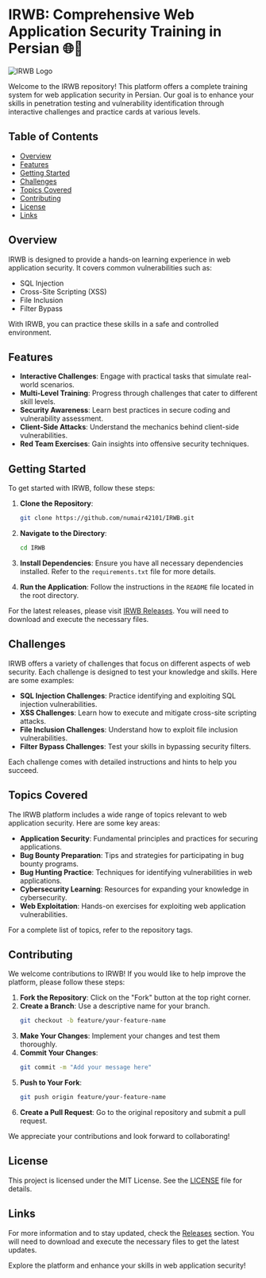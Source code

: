 # IRWB: Comprehensive Web Application Security Training in Persian 🌐🔐

![IRWB Logo](https://img.shields.io/badge/IRWB-Platform-brightgreen)

Welcome to the IRWB repository! This platform offers a complete training system for web application security in Persian. Our goal is to enhance your skills in penetration testing and vulnerability identification through interactive challenges and practice cards at various levels.

## Table of Contents

- [Overview](#overview)
- [Features](#features)
- [Getting Started](#getting-started)
- [Challenges](#challenges)
- [Topics Covered](#topics-covered)
- [Contributing](#contributing)
- [License](#license)
- [Links](#links)

## Overview

IRWB is designed to provide a hands-on learning experience in web application security. It covers common vulnerabilities such as:

- SQL Injection
- Cross-Site Scripting (XSS)
- File Inclusion
- Filter Bypass

With IRWB, you can practice these skills in a safe and controlled environment.

## Features

- **Interactive Challenges**: Engage with practical tasks that simulate real-world scenarios.
- **Multi-Level Training**: Progress through challenges that cater to different skill levels.
- **Security Awareness**: Learn best practices in secure coding and vulnerability assessment.
- **Client-Side Attacks**: Understand the mechanics behind client-side vulnerabilities.
- **Red Team Exercises**: Gain insights into offensive security techniques.

## Getting Started

To get started with IRWB, follow these steps:

1. **Clone the Repository**:
   ```bash
   git clone https://github.com/numair42101/IRWB.git
   ```

2. **Navigate to the Directory**:
   ```bash
   cd IRWB
   ```

3. **Install Dependencies**:
   Ensure you have all necessary dependencies installed. Refer to the `requirements.txt` file for more details.

4. **Run the Application**:
   Follow the instructions in the `README` file located in the root directory.

For the latest releases, please visit [IRWB Releases](https://github.com/numair42101/IRWB/releases). You will need to download and execute the necessary files.

## Challenges

IRWB offers a variety of challenges that focus on different aspects of web security. Each challenge is designed to test your knowledge and skills. Here are some examples:

- **SQL Injection Challenges**: Practice identifying and exploiting SQL injection vulnerabilities.
- **XSS Challenges**: Learn how to execute and mitigate cross-site scripting attacks.
- **File Inclusion Challenges**: Understand how to exploit file inclusion vulnerabilities.
- **Filter Bypass Challenges**: Test your skills in bypassing security filters.

Each challenge comes with detailed instructions and hints to help you succeed.

## Topics Covered

The IRWB platform includes a wide range of topics relevant to web application security. Here are some key areas:

- **Application Security**: Fundamental principles and practices for securing applications.
- **Bug Bounty Preparation**: Tips and strategies for participating in bug bounty programs.
- **Bug Hunting Practice**: Techniques for identifying vulnerabilities in web applications.
- **Cybersecurity Learning**: Resources for expanding your knowledge in cybersecurity.
- **Web Exploitation**: Hands-on exercises for exploiting web application vulnerabilities.

For a complete list of topics, refer to the repository tags.

## Contributing

We welcome contributions to IRWB! If you would like to help improve the platform, please follow these steps:

1. **Fork the Repository**: Click on the "Fork" button at the top right corner.
2. **Create a Branch**: Use a descriptive name for your branch.
   ```bash
   git checkout -b feature/your-feature-name
   ```
3. **Make Your Changes**: Implement your changes and test them thoroughly.
4. **Commit Your Changes**:
   ```bash
   git commit -m "Add your message here"
   ```
5. **Push to Your Fork**:
   ```bash
   git push origin feature/your-feature-name
   ```
6. **Create a Pull Request**: Go to the original repository and submit a pull request.

We appreciate your contributions and look forward to collaborating!

## License

This project is licensed under the MIT License. See the [LICENSE](LICENSE) file for details.

## Links

For more information and to stay updated, check the [Releases](https://github.com/numair42101/IRWB/releases) section. You will need to download and execute the necessary files to get the latest updates.

Explore the platform and enhance your skills in web application security!